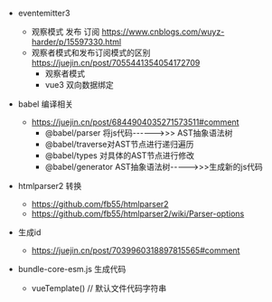 
- eventemitter3
    - 观察模式 发布 订阅   https://www.cnblogs.com/wuyz-harder/p/15597330.html
    - 观察者模式和发布订阅模式的区别 https://juejin.cn/post/7055441354054172709
        - 观察者模式
        - vue3 双向数据绑定


- babel 编译相关
    - https://juejin.cn/post/6844904035271573511#comment
        - @babel/parser 将js代码------>>> AST抽象语法树
        - @babel/traverse对AST节点进行递归遍历
        - @babel/types 对具体的AST节点进行修改
        - @babel/generator AST抽象语法树----->>>生成新的js代码


- htmlparser2 转换
    - https://github.com/fb55/htmlparser2
    - https://github.com/fb55/htmlparser2/wiki/Parser-options

- 生成id
    - https://juejin.cn/post/7039960318897815565#comment

- bundle-core-esm.js 生成代码
    - vueTemplate() // 默认文件代码字符串